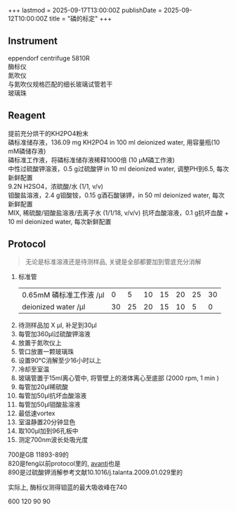 +++
lastmod = 2025-09-17T13:00:00Z
publishDate = 2025-09-12T10:00:00Z
title = "磷的标定"
+++

## Instrument

eppendorf centrifuge 5810R  
酶标仪  
氮吹仪  
与氮吹仪规格匹配的细长玻璃试管若干  
玻璃珠  

## Reagent

提前充分烘干的KH2PO4粉末  
磷标准储存液，136.09 mg KH2PO4 in 100 ml deionized water, 用容量瓶(10 mM磷储存液)  
磷标准工作液，将磷标准储存液稀释1000倍 (10 μM磷工作液)  
中性过硫酸钾溶液，0.5 g过硫酸钾 in 10 ml deionized water, 调整PH到6.5, 每次新鲜配置  
9.2N H2SO4，浓硫酸/水 (1/1, v/v)  
钼酸盐溶液，2.4 g钼酸铵，0.15 g酒石酸锑钾，in 50 ml deionized water, 每次新鲜配置  
MIX, 稀硫酸/钼酸盐溶液/去离子水 (1/1/18, v/v/v)
抗坏血酸溶液，0.1 g抗坏血酸 + 10 ml deionized water, 每次新鲜配置  

## Protocol

> 无论是标准溶液还是待测样品, 关键是全部都要加到管底充分消解

1. 标准管
   <table>
    <tr>
        <td>0.65mM 磷标准工作液 /μl</td>
        <td>0</td>
        <td>5</td>
        <td>10</td>
        <td>15</td>
        <td>20</td>
        <td>25</td>
        <td>30</td>
    </tr>
    <tr>
        <td>deionized water /μl</td>
        <td>30</td>
        <td>25</td>
        <td>20</td>
        <td>15</td>
        <td>10</td>
        <td>5</td>
        <td>0</td>
    </tr>
    </table>
2. 待测样品加 X μl, 补足到30μl
3. 每管加360μl过硫酸钾溶液
4. 放置于氮吹仪上
5. 管口放置一颗玻璃珠
6. 设置90°C消解至少16小时以上
7. 冷却至室温
8. 玻璃管置于15ml离心管中, 将管壁上的液体离心至底部 (2000 rpm, 1 min )
9. 每管加20μl稀硫酸
10. 每管加50μl抗坏血酸溶液
11. 每管加50μl钼酸盐溶液
12. 最低速vortex
13. 室温静置20分钟显色
14. 取100μl加到96孔板中
15. 测定700nm波长处吸光度

700是GB 11893-89的  
820是feng以前protocol里的, [avanti](https://avantilipids.com/tech-support/analytical-procedures/determination-of-total-phosphorus)也是  
890是过硫酸钾消解参考文献10.1016/j.talanta.2009.01.029里的  

实际上, 酶标仪测得钼蓝的最大吸收峰在740

600
120
90
90